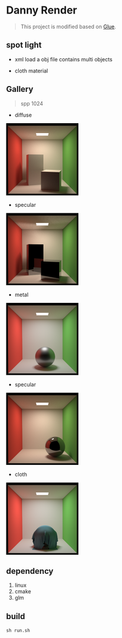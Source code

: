 # Danny Render

> This project is modified based on [Glue](https://github.com/isikmustafa/glue).

## spot light

- xml load a obj file contains multi objects

- cloth material

## Gallery

> spp 1024

- diffuse

<img src="./asset/result/漫反射物体.png" style="zoom:25%;" />

- specular

<img src="./asset/result/1024_镜面反射光能照在墙上.png" style="zoom:25%;" />

- metal

<img src="./asset/result/test.png" style="zoom:25%;" />

- specular

<img src="./asset/result/1024_球镜面反射.png" style="zoom:25%;" />

- cloth

<img src="./asset/result/1711877313_1024_cloth1.png" style="zoom:25%;" />

## dependency

1. linux
2. cmake
3. glm

## build

```
sh run.sh
```

